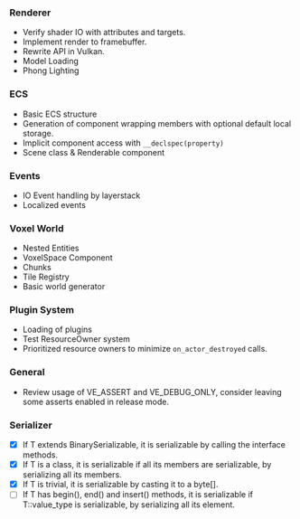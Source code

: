 ### Renderer
- Verify shader IO with attributes and targets.
- Implement render to framebuffer.
- Rewrite API in Vulkan.
- Model Loading
- Phong Lighting

### ECS
- Basic ECS structure
- Generation of component wrapping members with optional default local storage.
- Implicit component access with `__declspec(property)`
- Scene class & Renderable component

### Events
- IO Event handling by layerstack
- Localized events

### Voxel World
- Nested Entities
- VoxelSpace Component
- Chunks
- Tile Registry
- Basic world generator

### Plugin System
- Loading of plugins
- Test ResourceOwner system
- Prioritized resource owners to minimize `on_actor_destroyed` calls.

### General
- Review usage of VE_ASSERT and VE_DEBUG_ONLY, consider leaving some asserts enabled in release mode.

### Serializer
- [X] If T extends BinarySerializable, it is serializable by calling the interface methods.
- [X] If T is a class, it is serializable if all its members are serializable, by serializing all its members.
- [X] If T is trivial, it is serializable by casting it to a byte[].
- [ ] If T has begin(), end() and insert() methods, it is serializable if T::value_type is serializable, by serializing all its element.